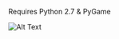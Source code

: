 Requires Python 2.7 & PyGame

![Alt Text](https://media.giphy.com/media/K9wfzdgtzwUIsOZ0sb/giphy.gif)
